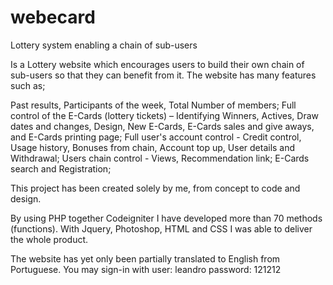 # webecard
Lottery system enabling a chain of sub-users

Is a Lottery website which encourages users to build their own chain of sub-users so that they can benefit from it. The website has many features such as;

Past results, Participants of the week, Total Number of members;
Full control of the E-Cards (lottery tickets) – Identifying Winners, Actives, Draw dates and changes, Design, New E-Cards, E-Cards sales and give aways, and E-Cards printing page;
Full user's account control - Credit control, Usage history, Bonuses from chain, Account top up, User details and Withdrawal;
Users chain control - Views, Recommendation link;
E-Cards search and Registration;


This project has been created solely by me, from concept to code and design.

By using PHP together Codeigniter I have developed more than 70 methods (functions).
With Jquery, Photoshop, HTML and CSS I was able to deliver the whole product.

The website has yet only been partially translated to English from Portuguese. You may sign-in with user: leandro password: 121212
